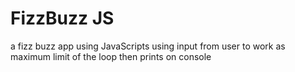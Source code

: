 # FizzBuzz JS
 a fizz buzz app using JavaScripts using input from user to work as maximum limit of the loop then prints on console
